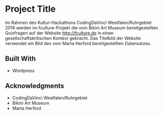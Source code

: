# Project Title

Im Rahmen des Kultur-Hackathons CodingDaVinci Westfalen/Ruhrgebiet 2019 werden im fculture-Projekt die vom Bikini Art Museum bereitgestellten Quizfragen auf der Website http://fculture.de in einen gesellschaftskritischen Kontext gebracht. Das Titelbild der Website verwendet ein Bild des vom Marta Herford bereitgestellten Datensatzes.

## Built With

* Wordpress

## Acknowledgments

* CodingDaVinci Westfalen/Ruhrgebiet
* Bikini Art Museum
* Marta Herford


